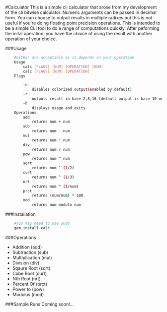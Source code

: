 #Calculator
This is a simple cli calculator that arose from my development of the cli bitwise calculator. Numeric arguments can be passed in decimal form. You can choose to output results in multiple radixes but this is not useful if you're doing floating point precision operations. This is intended to be a simple CLI tool to do a range of computations quickly. After peforming the inital operation, you have the choice of using the result with another operation of your choice.

###Usage
```bash
    #either are acceptable as it depends on your operation
    Usage
        calc [FLAGS] [NUM] [OPERATION] [NUM]
        calc [FLAGS] [NUM] [OPERATION]
    Flags

        -n
            disables colorized output(enabled by default)
        -r
            outputs result in base 2,8,16 (default output is base 10 only) 
        -h
            displays usage and exits
    Operations
        add
            returns num + num 
        sub
            returns num - num
        mul
            returns num * num
        div
            returns num / num
        pow
            returns num ^ num
        sqrt
            returns num ^ (1/2)
        curt
            returns num ^ (1/3)
        nrt
            returns num ^ (1/num)
        prct
            returns (num/num) * 100 
        mod
            returns num modulo num
```

###Installation
```bash
    #you may need to use sudo
    gem install calc

```

###Operations
* Addition         (add) 
* Subtraction      (sub)
* Multiplication   (mul)
* Division         (div)
* Sqaure Root      (sqrt)
* Cube Root        (curt)
* Nth Root         (nrt)
* Percent Of       (prct)
* Power to         (pow)
* Modulus          (mod)

###Sample Runs
Coming soon!...
